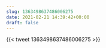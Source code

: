 ```yaml
---
slug: 1363498637486006275
date: 2021-02-21 14:39:42+00:00
draft: false
---
```


{{< tweet 1363498637486006275 >}}
